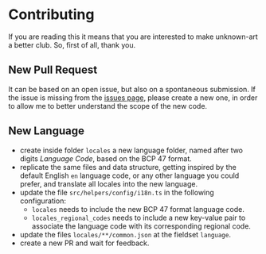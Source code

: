 # Contributing

If you are reading this it means that you are interested to make unknown-art a better club. So, first of all, thank you.

## New Pull Request

It can be based on an open issue, but also on a spontaneous submission. If the issue is missing from the [issues page](https://github.com/silversonicaxel/unknown-art/issues), please create a new one, in order to allow me to better understand the scope of the new code.

## New Language

- create inside folder `locales` a new language folder, named after two digits _Language Code_, based on the BCP 47 format.
- replicate the same files and data structure, getting inspired by the default English `en` language code, or any other language you could prefer, and translate all locales into the new language.
- update the file `src/helpers/config/i18n.ts` in the following configuration:
  - `locales` needs to include the new BCP 47 format language code.
  - `locales_regional_codes` needs to include a new key-value pair to associate the language code with its corresponding regional code.
- update the files `locales/**/common.json` at the fieldset `language`.
- create a new PR and wait for feedback.
